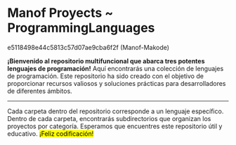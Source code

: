 # Manof Proyects ~ ProgrammingLanguages
e5118498e44c5813c57d07ae9cba6f2f (Manof-Makode)

**¡Bienvenido al repositorio multifuncional que abarca tres potentes lenguajes de programación!** Aquí encontrarás una colección de lenguajes de programación. Este repositorio ha sido creado con el objetivo de proporcionar recursos valiosos y soluciones prácticas para desarrolladores de diferentes ámbitos.

---

Cada carpeta dentro del repositorio corresponde a un lenguaje específico. Dentro de cada carpeta, encontrarás subdirectorios que organizan los proyectos por categoría.
Esperamos que encuentres este repositorio útil y educativo. <mark>¡Feliz codificación!</mark>
